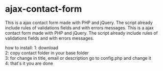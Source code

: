 ajax-contact-form
=================
This is a ajax contact form made with PHP and jQuery. The script already include rules of validations fields and with errors messages. This is a ajax contact form made with PHP and jQuery. The script already include rules of validations fields and with errors messages.

how to install:
1: download <br />
2: copy contact folder in your base folder <br />
3: for change in title, email or description go to config.php and change it <br /> 
4: that's it you are done <br /><br />
